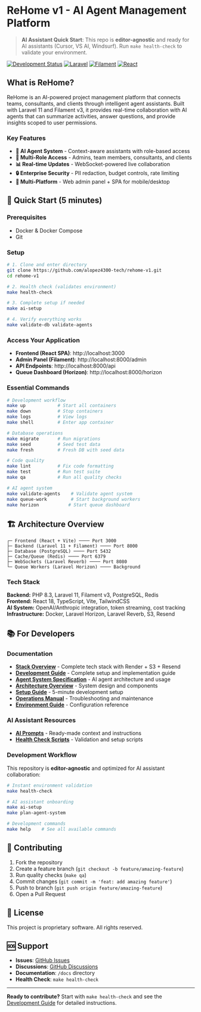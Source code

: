 # ReHome v1 - AI Agent Management Platform

> **AI Assistant Quick Start**: This repo is **editor-agnostic** and ready for AI assistants (Cursor, VS AI, Windsurf). Run `make health-check` to validate your environment.

[![Development Status](https://img.shields.io/badge/status-active%20development-green)](https://github.com/alopez4300-tech/rehome-v1)
[![Laravel](https://img.shields.io/badge/Laravel-11.x-red)](https://laravel.com)
[![Filament](https://img.shields.io/badge/Filament-v3-orange)](https://filamentphp.com)
[![React](https://img.shields.io/badge/React-18.x-blue)](https://reactjs.org)

## What is ReHome?

ReHome is an AI-powered project management platform that connects teams, consultants, and clients through intelligent agent assistants. Built with Laravel 11 and Filament v3, it provides real-time collaboration with AI agents that can summarize activities, answer questions, and provide insights scoped to user permissions.

### Key Features

- **🤖 AI Agent System** - Context-aware assistants with role-based access
- **👥 Multi-Role Access** - Admins, team members, consultants, and clients
- **📊 Real-time Updates** - WebSocket-powered live collaboration
- **🔒 Enterprise Security** - PII redaction, budget controls, rate limiting
- **📱 Multi-Platform** - Web admin panel + SPA for mobile/desktop

## 🚀 Quick Start (5 minutes)

### Prerequisites
- Docker & Docker Compose
- Git

### Setup

```bash
# 1. Clone and enter directory
git clone https://github.com/alopez4300-tech/rehome-v1.git
cd rehome-v1

# 2. Health check (validates environment)
make health-check

# 3. Complete setup if needed
make ai-setup

# 4. Verify everything works
make validate-db validate-agents
```

### Access Your Application

- **Frontend (React SPA)**: http://localhost:3000
- **Admin Panel (Filament)**: http://localhost:8000/admin
- **API Endpoints**: http://localhost:8000/api
- **Queue Dashboard (Horizon)**: http://localhost:8000/horizon

### Essential Commands

```bash
# Development workflow
make up            # Start all containers
make down          # Stop containers
make logs          # View logs
make shell         # Enter app container

# Database operations
make migrate       # Run migrations
make seed          # Seed test data
make fresh         # Fresh DB with seed data

# Code quality
make lint          # Fix code formatting
make test          # Run test suite
make qa            # Run all quality checks

# AI agent system
make validate-agents    # Validate agent system
make queue-work         # Start background workers
make horizon           # Start queue dashboard
```

## 🏗️ Architecture Overview

```
┌─ Frontend (React + Vite) ──── Port 3000
├─ Backend (Laravel 11 + Filament) ──── Port 8000  
├─ Database (PostgreSQL) ──── Port 5432
├─ Cache/Queue (Redis) ──── Port 6379
├─ WebSockets (Laravel Reverb) ──── Port 8080
└─ Queue Workers (Laravel Horizon) ──── Background
```

### Tech Stack

**Backend:** PHP 8.3, Laravel 11, Filament v3, PostgreSQL, Redis  
**Frontend:** React 18, TypeScript, Vite, TailwindCSS  
**AI System:** OpenAI/Anthropic integration, token streaming, cost tracking  
**Infrastructure:** Docker, Laravel Horizon, Laravel Reverb, S3, Resend  

## 📚 For Developers

### Documentation

- **[Stack Overview](/docs/stack_overview.md)** - Complete tech stack with Render + S3 + Resend
- **[Development Guide](/docs/development_guide.md)** - Complete setup and implementation guide
- **[Agent System Specification](/docs/agent_system_spec.md)** - AI agent architecture and usage
- **[Architecture Overview](/docs/architecture.md)** - System design and components
- **[Setup Guide](/docs/SETUP.md)** - 5-minute development setup
- **[Operations Manual](/docs/OPS.md)** - Troubleshooting and maintenance
- **[Environment Guide](/docs/ENV.md)** - Configuration reference

### AI Assistant Resources

- **[AI Prompts](/ai/prompts/)** - Ready-made context and instructions
- **[Health Check Scripts](/scripts/dev/)** - Validation and setup scripts

### Development Workflow

This repository is **editor-agnostic** and optimized for AI assistant collaboration:

```bash
# Instant environment validation
make health-check

# AI assistant onboarding
make ai-setup
make plan-agent-system

# Development commands
make help    # See all available commands
```

## 🤝 Contributing

1. Fork the repository
2. Create a feature branch (`git checkout -b feature/amazing-feature`)
3. Run quality checks (`make qa`)
4. Commit changes (`git commit -m 'feat: add amazing feature'`)
5. Push to branch (`git push origin feature/amazing-feature`)
6. Open a Pull Request

## 📄 License

This project is proprietary software. All rights reserved.

## 🆘 Support

- **Issues**: [GitHub Issues](https://github.com/alopez4300-tech/rehome-v1/issues)
- **Discussions**: [GitHub Discussions](https://github.com/alopez4300-tech/rehome-v1/discussions)
- **Documentation**: `/docs` directory
- **Health Check**: `make health-check`

---

**Ready to contribute?** Start with `make health-check` and see the [Development Guide](/docs/development_guide.md) for detailed instructions.